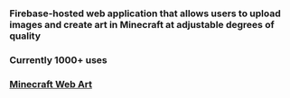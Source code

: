 ### Firebase-hosted web application that allows users to upload images and create art in Minecraft at adjustable degrees of quality
### Currently 1000+ uses
### [Minecraft Web Art](https://minecraft-art.web.app/)
